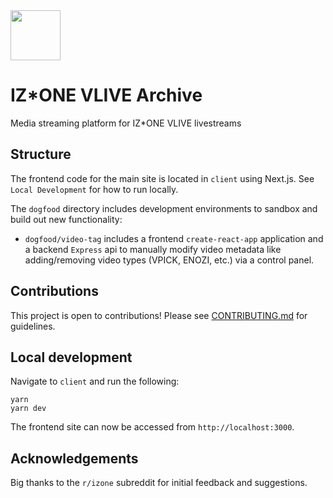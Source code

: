 <a href = "https://izonev.live">
<img height = 80 src = "https://raw.githubusercontent.com/katsukixyz/izone-archive/main/client/public/logo.svg" /> </a>

# IZ\*ONE VLIVE Archive

Media streaming platform for IZ\*ONE VLIVE livestreams

## Structure

The frontend code for the main site is located in `client` using Next.js. See `Local Development` for how to run locally.

The `dogfood` directory includes development environments to sandbox and build out new functionality:

- `dogfood/video-tag` includes a frontend `create-react-app` application and a backend `Express` api to manually modify video metadata like adding/removing video types (VPICK, ENOZI, etc.) via a control panel.

## Contributions

This project is open to contributions! Please see [CONTRIBUTING.md](https://github.com/katsukixyz/izone-archive/blob/main/CONTRIBUTING.md) for guidelines.

## Local development

Navigate to `client` and run the following:

```
yarn
yarn dev
```

The frontend site can now be accessed from `http://localhost:3000`.

## Acknowledgements

Big thanks to the `r/izone` subreddit for initial feedback and suggestions.
